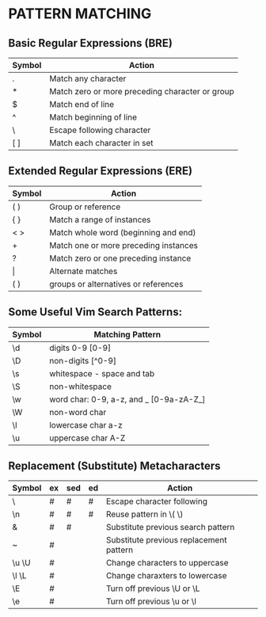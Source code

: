 # PATTERN MATCHING

## Basic Regular Expressions (BRE)

| Symbol | Action                                          |
|--------|-------------------------------------------------|
| .      | Match any character                             |
| *      | Match zero or more preceding character or group |
| $      | Match end of line                               |
| ^      | Match beginning of line                         |
| \      | Escape following character                      |
| [ ]    | Match each character in set                     |

## Extended Regular Expressions (ERE)

| Symbol   | Action                                            |
| -------- | ------------------------------------------------- |
| ( )      | Group or reference                                |
| { }      | Match a range of instances                        |
| < >      | Match whole word (beginning and end)              |
| +        | Match one or more preceding instances             |
| ?        | Match zero or one preceding instance              |
| \|       | Alternate matches                                 |
| ( )      | groups or alternatives or references              |

## Some Useful Vim Search Patterns:

| Symbol   | Matching Pattern                        |
| -------- | ----------------------------------------|
| \d       | digits 0-9 [0-9]                        |
| \D       | non-digits [^0-9]                       |
| \s       | whitespace - space and tab              |
| \S       | non-whitespace                          |
| \w       | word char: 0-9, a-z, and _ [0-9a-zA-Z_] |
| \W       | non-word char                           |
| \l       | lowercase char a-z                      |
| \u       | uppercase char A-Z                      |

## Replacement (Substitute) Metacharacters

| Symbol | ex | sed | ed | Action                                  |
| ------ | -- | --  | -- | ----------------------------------------|
| \\     | #  | #   | #  | Escape character following              |
| \n     | #  | #   | #  | Reuse pattern in \\( \\)                |
| &      | #  | #   |    | Substitute previous search pattern      |
| ~      | #  |     |    | Substitute previous replacement pattern |
| \u \U  | #  |     |    | Change characters to uppercase          |
| \l \L  | #  |     |    | Change charaxters to lowercase          |
| \E     | #  |     |    | Turn off previous \\U or \\L            |
| \e     | #  |     |    | Turn off previous \\u or \\l            |


